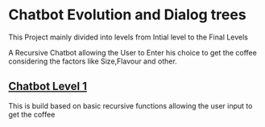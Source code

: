 # Chatbot Evolution and Dialog trees

This Project mainly divided into levels from Intial level to the Final Levels 

A Recursive Chatbot allowing the User to Enter his choice to get the coffee considering the factors like Size,Flavour and other.


##  <a href="../Coffee Chatbot Level 1/coffee_bot_level_1.py">Chatbot Level 1</a>
This is build based on basic recursive functions allowing the user input  to get the coffee 


